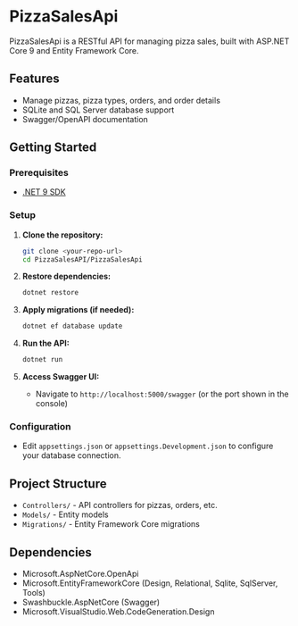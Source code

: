 # PizzaSalesApi

PizzaSalesApi is a RESTful API for managing pizza sales, built with ASP.NET Core 9 and Entity Framework Core.

## Features

- Manage pizzas, pizza types, orders, and order details
- SQLite and SQL Server database support
- Swagger/OpenAPI documentation

## Getting Started

### Prerequisites

- [.NET 9 SDK](https://dotnet.microsoft.com/download/dotnet/9.0)

### Setup

1. **Clone the repository:**
   ```sh
   git clone <your-repo-url>
   cd PizzaSalesAPI/PizzaSalesApi
   ```

2. **Restore dependencies:**
   ```sh
   dotnet restore
   ```

3. **Apply migrations (if needed):**
   ```sh
   dotnet ef database update
   ```

4. **Run the API:**
   ```sh
   dotnet run
   ```

5. **Access Swagger UI:**
   - Navigate to `http://localhost:5000/swagger` (or the port shown in the console)

### Configuration

- Edit `appsettings.json` or `appsettings.Development.json` to configure your database connection.

## Project Structure

- `Controllers/` - API controllers for pizzas, orders, etc.
- `Models/` - Entity models
- `Migrations/` - Entity Framework Core migrations

## Dependencies

- Microsoft.AspNetCore.OpenApi
- Microsoft.EntityFrameworkCore (Design, Relational, Sqlite, SqlServer, Tools)
- Swashbuckle.AspNetCore (Swagger)
- Microsoft.VisualStudio.Web.CodeGeneration.Design